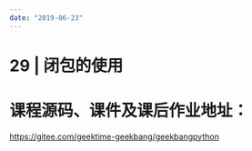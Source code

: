 ```yaml
---
date: "2019-06-23"
---  
```

      
# 29 | 闭包的使用
# 课程源码、课件及课后作业地址：

<https://gitee.com/geektime-geekbang/geekbangpython>

<!-- [[[read_end]]] -->